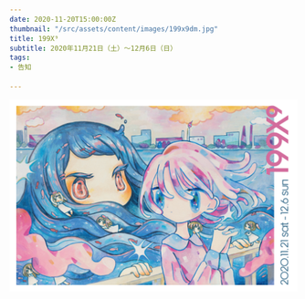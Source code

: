 ```yaml
---
date: 2020-11-20T15:00:00Z
thumbnail: "/src/assets/content/images/199x9dm.jpg"
title: 199X⁹
subtitle: 2020年11月21日（土）～12月6日（日）
tags:
- 告知

---
```

![](/src/assets/content/images/199x9dm.jpg)